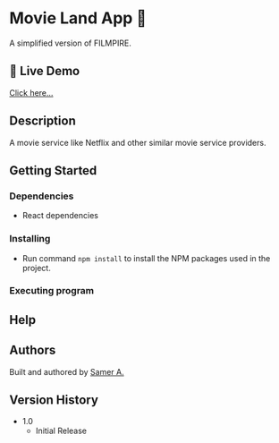# Movie Land App 🚀

A simplified version of FILMPIRE.

## 🔴 Live Demo

[Click here...](https://amazing-babbage-e8a25c.netlify.app/)

## Description

A movie service like Netflix and other similar movie service providers.

## Getting Started

### Dependencies

- React dependencies

### Installing

- Run command `npm install` to install the NPM packages used in the project.

### Executing program

## Help

## Authors

Built and authored by [Samer A.](https://twitter.com/ssadawi__)

## Version History

- 1.0
  - Initial Release
